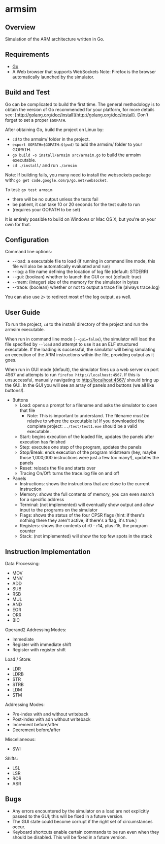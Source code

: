 armsim
======

Overview
--------

Simulation of the ARM architecture written in Go.

Requirements
------------

- [Go](http://www.golang.org/)
- A Web browser that supports WebSockets Note: Firefox is the browser
  automatically launched by the simulator.

Build and Test
-------------

Go can be complicated to build the first time. The general methodology is to
obtain the version of Go recommended for your platform, for more details see:
[http://golang.org/doc/install](http://golang.org/doc/install). Don't forget to
set a proper `$GOPATH`.

After obtaining Go, build the project on Linux by:
- `cd` to the armsim/ folder in the project.
- `export GOPATH=$GOPATH:$(pwd)` to add the armsim/ folder to your GOPATH.
- `go build -o install/armsim src/armsim.go` to build the armsim executable.
- `cd ./install/` and run `./armsim`

Note: If building fails, you many need to install the websockets package with:
`go get code.google.com/p/go.net/websocket`.

To test: `go test armsim`
  - there will be no output unless the tests fail
  - be patient, it can take 10 or 20 seconds for the test suite to run
  - (requires your GOPATH to be set)

It is entirely possible to build on Windows or Mac OS X, but you're on your own
for that.

Configuration
-------------

Command line options:
- --load: a executable file to load (if running in command line mode, this file
  will also be automatically evaluated and run)
- --log: a file name defining the location of log file (default: STDERR)
- --gui: (boolean) whether to launch the GUI or not (default: true)
- --mem: (integer) size of the memory for the simulator in bytes
- --trace: (boolean) whether or not to output a trace file (always trace.log)

You can also use `2>` to redirect most of the log output, as well.

User Guide
---------

To run the project, `cd` to the install/ directory of the project and
run the armsim executable.

When run in command line mode (`--gui=false`), the simulator will load the file
specified by `--load` and attempt to use it as an ELF structured executable. If
the loading is successful, the simulator will being simulating an execution of
the ARM instructions within the file, providing output as it goes.

When run in GUI mode (default), the simulator fires up a web server on port 4567
and attempts to run `firefox http://localhost:4567`. If this is unsuccessful,
manually navigating to [http://localhost:4567/](http://localhost:4567/) should
bring up the GUI. In the GUI you will see an array of panels and buttons (we
all like buttons!).

- Buttons
  - Load: opens a prompt for a filename and asks the simulator to open that file
    - Note: This is important to understand. The filename *must be* relative to where the
    executable is! If you downloaded the complete project: `../test/test1.exe`
    should be a valid executable.
  - Start: begins execution of the loaded file, updates the panels after execution
    has finished
  - Step: executes one step of the program, updates the panels
  - Stop/Break: ends execution of the program midstream (hey, maybe those 1,000,000
    instructions were just a few too many!), updates the panels
  - Reset: reloads the file and starts over
  - Tracing On/Off: turns the trace.log file on and off
- Panels
  - Instructions: shows the instructions that are close to the current instruction
  - Memory: shows the full contents of memory, you can even search for a specific
    address
  - Terminal: (not implemented) will eventually show output and allow input to
    the programs on the simulator
  - Flags: shows the status of the four CPSR flags (hint: if there's nothing there
    they aren't active; if there's a flag, it's true.)
  - Registers: shows the contents of r0 - r14, plus r15, the program counter
  - Stack: (not implemented) will show the top few spots in the stack

Instruction Implementation
--------------------------

Data Processing:
- MOV
- MNV
- ADD
- SUB
- RSB
- MUL
- AND
- EOR
- ORR
- BIC

Operand2 Addressing Modes:
- Immediate
- Register with immediate shift
- Register with register shift

Load / Store:
- LDR
- LDRB
- STR
- STRB
- LDM
- STM

Addressing Modes:
- Pre-index with and without writeback
- Post-index with adn without writeback
- Increment before/after
- Decrement before/after

Miscellaneous:
- SWI

Shifts:
- LSL
- LSR
- ROR
- ASR

Bugs
----

- Any errors encountered by the simulator on a load are not explicitly passed to the GUI;
  this will be fixed in a future version.
- The GUI state could become corrupt if the right set of circumstances occur.
- Keyboard shortcuts enable certain commands to be run even when they should be
  disabled. This will be fixed in a future version.

